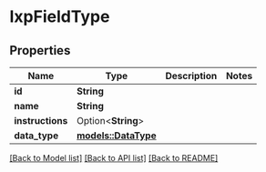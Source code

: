 # IxpFieldType

## Properties

Name | Type | Description | Notes
------------ | ------------- | ------------- | -------------
**id** | **String** |  | 
**name** | **String** |  | 
**instructions** | Option<**String**> |  | 
**data_type** | [**models::DataType**](Data_type.md) |  | 

[[Back to Model list]](../README.md#documentation-for-models) [[Back to API list]](../README.md#documentation-for-api-endpoints) [[Back to README]](../README.md)



